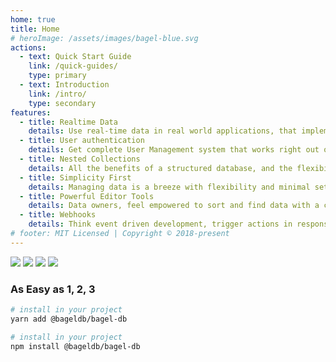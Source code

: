 ```yaml
---
home: true
title: Home
# heroImage: /assets/images/bagel-blue.svg
actions:
  - text: Quick Start Guide
    link: /quick-guides/
    type: primary
  - text: Introduction
    link: /intro/
    type: secondary
features:
  - title: Realtime Data
    details: Use real-time data in real world applications, that implements like magic in minutes.
  - title: User authentication
    details: Get complete User Management system that works right out of the box. All with a easy to use, fine-grained access control.
  - title: Nested Collections
    details: All the benefits of a structured database, and the flexibility and performance of noSQL database.
  - title: Simplicity First
    details: Managing data is a breeze with flexibility and minimal setup.
  - title: Powerful Editor Tools
    details: Data owners, feel empowered to sort and find data with a clean and intuitive UI.
  - title: Webhooks
    details: Think event driven development, trigger actions in response to changes in your data.
# footer: MIT Licensed | Copyright © 2018-present
---
```


<div class="bagelLogo -slit-in-horizontal -spin rotate">
  <!-- <img class="logo0" src="/assets/images/bagel-blue-drop-shadow.svg"> -->
  <img class="logo0" src="/assets/images/bagel-blue.svg">
  <img class="logo1" src="/assets/images/bagel-blue.svg">
  <img class="logo2" src="/assets/images/bagel-blue.svg">
  <img class="logo3" src="/assets/images/bagel-blue.svg">
</div>

### As Easy as 1, 2, 3

<CodeGroup>
  <CodeGroupItem title="YARN" active>



```bash
# install in your project
yarn add @bageldb/bagel-db

```
  </CodeGroupItem>

  <CodeGroupItem title="NPM">



```bash
# install in your project
npm install @bageldb/bagel-db

```
  </CodeGroupItem>
</CodeGroup>
